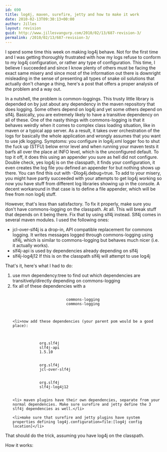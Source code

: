 ```yaml
---
id: 690
title: log4j, maven, surefire, jetty and how to make it work
date: 2010-02-13T09:30:13+00:00
author: Jilles
layout: revision
guid: http://www.jillesvangurp.com/2010/02/13/687-revision-3/
permalink: /2010/02/13/687-revision-3/
---
```

I spend some time this week on making log4j behave. Not for the first time and I was getting thoroughly frustrated with how my logs refuse to conform to my log4j configuration, or rather any type of configuration. This time, I believe I succeeded and since I know plenty of others must be facing the exact same misery and since most of the information out there is downright misleading in the sense of presenting all types of snake oil solutions that actually don't change a thing, here's a post that offers a proper analysis of the problem and a way out.

In a nutshell, the problem is common-loggings. This trusty little library is depended on by just about any dependency in the maven repository that does logging. Some others depend on log4j and yet some others depend on slf4j. Basically, you are extremely likely to have a transitive dependency on all of these. One of the nasty things with commons-logging is that it behaves weirdly when it comes to complex class loading situation, like in maven or a typical app server. As a result, it takes over orchestration of the logs for basically the whole application and wrongly assumes that you want to use jdk logging. Symptoms: you configure in log4j.xml logger foo to shut the fuck up (STFU) below error level and when running your maven tests it barfs all over the place at INFO level, which is the unconfigured default. To top it off, it does this using an appender you sure as hell did not configure. Double check, yes log4j is on the classpath, it finds your configuration, it even creates the log file you defined an appender for but nothing shows up there. You can find this out with -Dlog4j.debug=true. To add to your misery, you might have partly succeeded with your attempts to get log4j working so now you have stuff from different log libraries showing up in the console. A decent workaround in that case is to define a file appender, which will be free from non log4j stuff.

However, that's less than satisfactory. To fix it properly, make sure you don't have commons-logging on the classpath. At all. This will break stuff that depends on it being there. Fix that by using slf4j instead. Slf4j comes in several maven modules. I used the following ones:

<ul>
	<li>jcl-over-slf4j is a drop-in, API compatible replacement for commons logging. It writes messages logged through commons-logging using slf4j, which is similar to commons-logging  but behaves much nicer (i.e. it actually works).</li>
	<li>slf4j-api is used by dependencies already depending on slf4j</li>
	<li>slf4j-log4j12 If this is on the classpath slf4j will attempt to use log4j</li>
</ul>


That's it, here's what I had to do:

<ol>
	<li>use mvn dependency:tree to find out which dependencies are transitively/directly depending on commons-logging</li>
	<li>fix all of these dependencies with a 
<code>
                <exclusions>
                    <exclusion>
                        <groupId>commons-logging</groupId>
                        <artifactId>commons-logging</artifactId>
                    </exclusion>
                </exclusions>
</code>
</li>

 	<li>now add these dependencies (your parent pom would be a good place):
<code>
      <dependency>
            <groupId>org.slf4j</groupId>
            <artifactId>slf4j-api</artifactId>
            <version>1.5.10</version>
        </dependency>                
        <dependency>
            <groupId>org.slf4j</groupId>
            <artifactId>jcl-over-slf4j</artifactId>
        </dependency>
        <dependency>
            <groupId>org.slf4j</groupId>
            <artifactId>slf4j-log4j12</artifactId>
        </dependency>
</code>
</li>
          
	<li> maven plugins have their own dependencies, separate from your normal dependencies. Make sure surefire and jetty define the 3 slf4j dependencies as well.</li>

	<li>make sure that surefire and jetty plugins have system properties defining log4j.configuration=file:[log4j config location]</li>

</ol>


That should do the trick, assuming you have log4j on the classpath.

How it works: 
